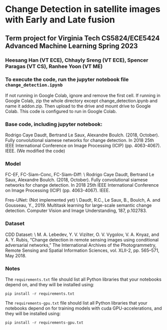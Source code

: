 # Change Detection in satellite images with Early and Late fusion 

## Term project for Virginia Tech CS5824/ECE5424 Advanced Machine Learning Spring 2023
### Heesang Han (VT ECE), Chhayly Sreng (VT ECE), Spencer Paragas (VT CS), Ranhee Yoon (VT ME)

### To execute the code, run the jupyter notebook file ```change_detection.ipynb```
If not running in Google Colab, ignore and remove the first cell. If running in Google Colab, zip the whole directory except change_detection.ipynb and name it addon.zip. Then upload to the drive and mount drive to Google Colab. This code is configured to run in Google Colab. 

### Base code, including jupyter notebook:
Rodrigo Caye Daudt, Bertrand Le Saux, Alexandre Boulch. (2018, October). Fully convolutional siamese networks for change detection. In 2018 25th IEEE International Conference on Image Processing (ICIP) (pp. 4063-4067). IEEE.
(We modified the code)

### Model
FC-EF, FC-Siam-Conc, FC-Siam-Diff: \\
Rodrigo Caye Daudt, Bertrand Le Saux, Alexandre Boulch. (2018, October). Fully convolutional siamese networks for change detection. In 2018 25th IEEE International Conference on Image Processing (ICIP) (pp. 4063-4067). IEEE. 

Fres-UNet: (Not implemented yet) \\
Daudt, R.C., Le Saux, B., Boulch, A. and Gousseau, Y., 2019. Multitask learning for large-scale semantic change detection. Computer Vision and Image Understanding, 187, p.102783.


### Dataset
CDD Dataset: \\
M. A. Lebedev, Y. V. Vizilter, O. V. Vygolov, V. A. Knyaz, and A. Y. Rubis, “Change detection in remote sensing images using conditional adversarial networks,” The International Archives of the Photogrammetry, Remote Sensing and Spatial Information Sciences, vol. XLII-2, pp. 565–571, May 2018. 

### Notes

The `requirements.txt` file should list all Python libraries that your notebooks
depend on, and they will be installed using:

```
pip install -r requirements.txt
```
The `requirements-gpu.txt` file should list all Python libraries that your notebooks
depend on for training models with cuda GPU-accelerations, and they will be installed using:

```
pip install -r requirements-gpu.txt
```



